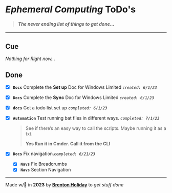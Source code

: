 # *Ephemeral Computing* ToDo's

> #### *The never ending list of things to get done…*

------

## Cue

*Nothing for Right now...*

## Done

- [x] __`Docs`__ Complete the **Set up** Doc for Windows Limited *`created: 6/1/23`*
- [x] __`Docs`__ Complete the **Sync** Doc for Windows Limited *`created: 6/1/23`*
- [x] __`docs`__ Get a todo list set up *`completed: 6/1/23`*

- [x] **`Automation`** Test running bat files in different  ways.  *`completed: 7/1/23`*

  > See if there’s an easy way to call the scripts. Maybe running it as a txt. 
  >
  > **Yes Run it in Cmder. Call it from the CLI**

- [x] __`Docs`__ Fix navigation.*`completed: 6/21/23`*

  - [x] **`Navs`** Fix Breadcrumbs
  - [x] **`Navs`** Section Navigation

------

Made w/🤍 in __2023__ by __[Brenton Holiday](https://allmylinks.com/8rents)__ to *get stuff done*


